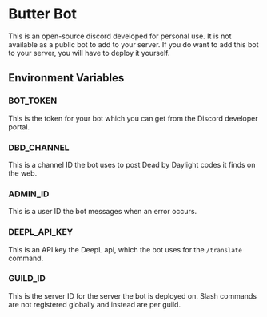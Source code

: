 # Butter Bot

This is an open-source discord developed for personal use. It is not 
available as a public bot to add to your server. If you do want to add this
bot to your server, you will have to deploy it yourself.

## Environment Variables
### BOT_TOKEN
This is the token for your bot which you can get from the Discord developer portal.

### DBD_CHANNEL 
This is a channel ID the bot uses to post Dead by Daylight codes it finds on the web.

### ADMIN_ID
This is a user ID the bot messages when an error occurs.

### DEEPL_API_KEY
This is an API key the DeepL api, which the bot uses for the `/translate` command.

### GUILD_ID
This is the server ID for the server the bot is deployed on. Slash commands
are not registered globally and instead are per guild.